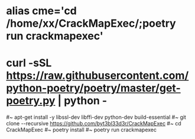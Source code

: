 
# alias cme='cd /home/xx/CrackMapExec/;poetry run crackmapexec'
# curl -sSL https://raw.githubusercontent.com/python-poetry/poetry/master/get-poetry.py | python -
#~ apt-get install -y libssl-dev libffi-dev python-dev build-essential
#~ git clone --recursive https://github.com/byt3bl33d3r/CrackMapExec
#~ cd CrackMapExec
#~ poetry install
#~ poetry run crackmapexec
